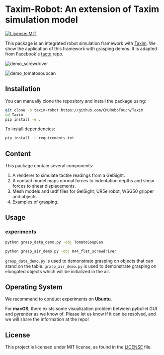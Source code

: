 # Taxim-Robot: An extension of Taxim simulation model 

[![License: MIT](https://img.shields.io/github/license/facebookresearch/tacto)](LICENSE)

This package is an integrated robot simulation framework with [Taxim](https://github.com/CMURoboTouch/Taxim). We show the application of this framework with grasping demos. It is adapted from Facebook's [tacto](https://github.com/facebookresearch/tacto) repo.

![demo_screwdriver](/media/demo_screwdriver.gif)

![demo_tomatosoupcan](/media/demo_tomatosoupcan.gif)


## Installation

You can manually clone the repository and install the package using:

```bash
git clone -b taxim-robot https://github.com/CMURoboTouch/Taxim
cd Taxim
pip install -e .
```

To install dependencies:

```bash
pip install -r requirements.txt
```

## Content

This package contain several components:

1) A renderer to simulate tactile readings from a GelSight.
2) A contact model maps normal forces to indentation depths and shear forces to shear displacements.
2) Mesh models and urdf files for GelSight, UR5e robot, WSG50 gripper and objects.
3) Examples of grasping.

## Usage

### experiments

```bash
python grasp_data_demo.py -obj TomatoSoupCan
```

```bash
python grasp_air_demo.py -obj 044_flat_screwdriver
```

`grasp_data_demo.py` is used to demonstrate grasping on objects that can stand on the table. `grasp_air_demo.py` is used to demonstrate grasping on elongated objects which will be initialized in the air.

## Operating System

We recommend to conduct experiments on **Ubuntu**.

For **macOS**, there exists some visualization problem between pybullet.GUI and pyrender as we know of. Please let us
know if it can be resolved, and we will share the information at the repo!

## License
This project is licensed under MIT license, as found in the [LICENSE](LICENSE) file.


